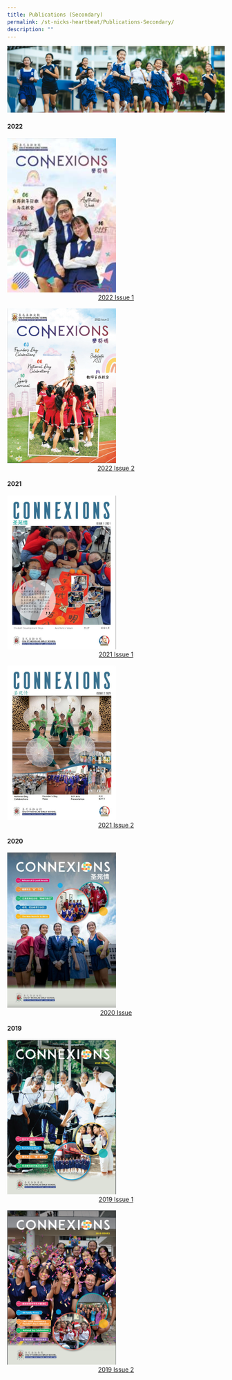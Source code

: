 ```yaml
---
title: Publications (Secondary)
permalink: /st-nicks-heartbeat/Publications-Secondary/
description: ""
---
```

![](/images/01%20Banner%20Photos/subpage%2002%20St%20Nicks%20Heartbeat.jpg)

#### 2022

<img src="/images/03%20St%20Nicks%20Heartbeat/Connexions%202022%20Issue%201%20Cover.jpg" style= "width: 50%;" >

<div style="text-align:center">    
<a href="insertpdflink">2022 Issue 1</a>
</div>
<br>

<img src="/images/03%20St%20Nicks%20Heartbeat/Connexions%202022%20Issue%202.png" style= "width: 50%;" >

<div style="text-align:center">    
<a href="insertpdflink">2022 Issue 2</a>
</div>

#### 2021 

<img src="/images/03%20St%20Nicks%20Heartbeat/Connexion%202021.jpeg" style= "width: 50%;" >

<div style="text-align:center">    
<a href="https://issuu.com/touche-design/docs/connexions_2021_issue_1">2021 Issue 1</a>
</div>
<br>

<img src="/images/03%20St%20Nicks%20Heartbeat/Connexions%202.jpeg" style= "width: 50%;" >

<div style="text-align:center">    
<a href="https://issuu.com/touche-design/docs/connexions_2021_issue_2">2021 Issue 2</a>
</div>

#### 2020 

<img src="/images/03%20St%20Nicks%20Heartbeat/Connexion%202020.jpeg" style= "width: 50%;" >

<div style="text-align:center">    
<a href="https://issuu.com/sngscorpcomms/docs/sngs_connexions_2020">2020 Issue </a>
</div>

#### 2019 

<img src="/images/03%20St%20Nicks%20Heartbeat/Connexions%201.png" style= "width: 50%;" >

<div style="text-align:center">    
<a href="insertpdflink">2019 Issue 1 </a>
</div>
<br>

<img src="/images/03%20St%20Nicks%20Heartbeat/Connexions%202.png" style= "width: 50%;" >

<div style="text-align:center">    
<a href="insertpdflink">2019 Issue 2 </a>
</div>
